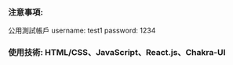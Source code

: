 
### 注意事項:

公用測試帳戶
 username: test1
 password: 1234

### 使用技術: HTML/CSS、JavaScript、React.js、Chakra-UI
